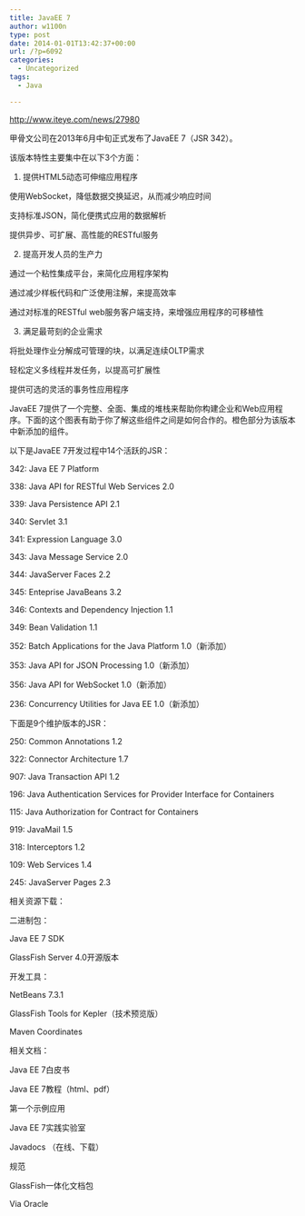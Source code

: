 ```yaml
---
title: JavaEE 7
author: w1100n
type: post
date: 2014-01-01T13:42:37+00:00
url: /?p=6092
categories:
  - Uncategorized
tags:
  - Java

---
```

<http://www.iteye.com/news/27980>

甲骨文公司在2013年6月中旬正式发布了JavaEE 7（JSR 342）。

该版本特性主要集中在以下3个方面：

1. 提供HTML5动态可伸缩应用程序

使用WebSocket，降低数据交换延迟，从而减少响应时间

支持标准JSON，简化便携式应用的数据解析

提供异步、可扩展、高性能的RESTful服务

2. 提高开发人员的生产力

通过一个粘性集成平台，来简化应用程序架构

通过减少样板代码和广泛使用注解，来提高效率

通过对标准的RESTful web服务客户端支持，来增强应用程序的可移植性

3. 满足最苛刻的企业需求

将批处理作业分解成可管理的块，以满足连续OLTP需求

轻松定义多线程并发任务，以提高可扩展性

提供可选的灵活的事务性应用程序

JavaEE 7提供了一个完整、全面、集成的堆栈来帮助你构建企业和Web应用程序。下面的这个图表有助于你了解这些组件之间是如何合作的。橙色部分为该版本中新添加的组件。

以下是JavaEE 7开发过程中14个活跃的JSR：

342: Java EE 7 Platform

338: Java API for RESTful Web Services 2.0

339: Java Persistence API 2.1

340: Servlet 3.1

341: Expression Language 3.0

343: Java Message Service 2.0

344: JavaServer Faces 2.2

345: Enteprise JavaBeans 3.2

346: Contexts and Dependency Injection 1.1

349: Bean Validation 1.1

352: Batch Applications for the Java Platform 1.0（新添加）

353: Java API for JSON Processing 1.0（新添加）

356: Java API for WebSocket 1.0（新添加）

236: Concurrency Utilities for Java EE 1.0（新添加）

下面是9个维护版本的JSR：

250: Common Annotations 1.2

322: Connector Architecture 1.7

907: Java Transaction API 1.2

196: Java Authentication Services for Provider Interface for Containers

115: Java Authorization for Contract for Containers

919: JavaMail 1.5

318: Interceptors 1.2

109: Web Services 1.4

245: JavaServer Pages 2.3

相关资源下载：

二进制包：

Java EE 7 SDK

GlassFish Server 4.0开源版本

开发工具：

NetBeans 7.3.1

GlassFish Tools for Kepler（技术预览版）

Maven Coordinates

相关文档：

Java EE 7白皮书

Java EE 7教程（html、pdf）

第一个示例应用

Java EE 7实践实验室

Javadocs （在线、下载）

规范

GlassFish一体化文档包

Via Oracle